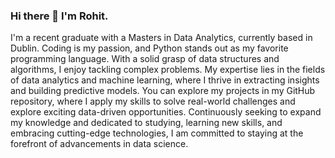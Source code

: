 ### Hi there 👋 I'm Rohit. 

I'm a recent graduate with a Masters in Data Analytics, currently based in Dublin. Coding is my passion, and Python stands out as my favorite programming language. With a solid grasp of data structures and algorithms, I enjoy tackling complex problems. My expertise lies in the fields of data analytics and machine learning, where I thrive in extracting insights and building predictive models. You can explore my projects in my GitHub repository, where I apply my skills to solve real-world challenges and explore exciting data-driven opportunities. Continuously seeking to expand my knowledge and dedicated to studying, learning new skills, and embracing cutting-edge technologies, I am committed to staying at the forefront of advancements in data science.

